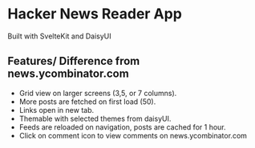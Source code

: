 # Hacker News Reader App

Built with SvelteKit and DaisyUI

## Features/ Difference from news.ycombinator.com
- Grid view on larger screens (3,5, or 7 columns).
- More posts are fetched on first load (50).
- Links open in new tab.
- Themable with selected themes from daisyUI.
- Feeds are reloaded on navigation, posts are cached for 1 hour. 
- Click on comment icon to view comments on news.ycombinator.com
